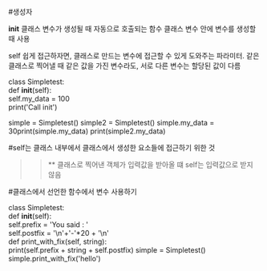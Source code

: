 #생성자

__init__ 
클래스 변수가 생성될 때 자동으로 호출되는 함수
클래스 변수 안에 변수를 생성할 때 사용

self
쉽게 접근하자면, 클래스로 만드는 변수에 접근할 수 있게 도와주는 파라미터.
같은 클래스로 찍어낼 때 같은 값을 가진 변수라도, 서로 다른 변수는 할당된 값이 다름

class Simpletest:    
  def __init__(self):        
  self.my_data = 100        
  print('Call init')

simple = Simpletest()
simple2 = Simpletest()
simple.my_data = 30print(simple.my_data)
print(simple2.my_data)


#self는 클래스 내부에서 클래스에서 생성한 요소들에 접근하기 위한 것
>> ** 클래스로 찍어낸 객체가 입력값을 받아올 떄 self는 입력값으로 받지 않음


#클래스에서 선언한 함수에서 변수 사용하기

class Simpletest:  
  def __init__(self):        
    self.prefix = 'You said : '        
    self.postfix = '\n'+'-'*20 + '\n'    
  def print_with_fix(self, string):        
    print(self.prefix + string + self.postfix)
simple = Simpletest()
simple.print_with_fix('hello')
